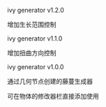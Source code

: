 
ivy generator v1.2.0

增加生长范围控制

ivy generator v1.1.0

增加扭曲方向控制

ivy generator v1.0.0

通过几何节点创建的藤蔓生成器

可在物体的修改器栏直接添加使用
